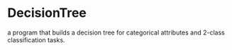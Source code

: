 # DecisionTree
a program that builds a decision tree for categorical attributes and 2-class classification tasks.
